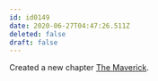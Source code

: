 ```yaml
---
id: id0149
date: 2020-06-27T04:47:26.511Z
deleted: false
draft: false
---
```


Created a new chapter [The Maverick][1].

[1]: the-maverick.html
